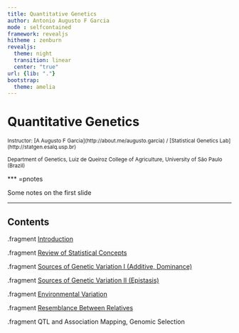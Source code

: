 ```yaml
---
title: Quantitative Genetics
author: Antonio Augusto F Garcia
mode : selfcontained
framework: revealjs
hitheme : zenburn
revealjs:
  theme: night
  transition: linear
  center: "true"
url: {lib: "."}
bootstrap:
  theme: amelia
---
```


# Quantitative Genetics

<small>
Instructor: [A Augusto F Garcia](http://about.me/augusto.garcia)
/ [Statistical Genetics Lab](http://statgen.esalq.usp.br) </small>

<small>Department of Genetics, Luiz de Queiroz College of Agriculture,
University of São Paulo (Brazil)</small>

<script src="http://ajax.googleapis.com/ajax/libs/jquery/1.9.1/jquery.min.js"></script>

*** =pnotes

Some notes on the first slide

---

## Contents

.fragment [Introduction](https://augusto-garcia.github.io/QuantGen-Intro/#/slide-1)

.fragment [Review of Statistical Concepts](https://augusto-garcia.github.io/QuantGen-Stat/#/slide-1)

.fragment [Sources of Genetic Variation I (Additive, Dominance)](https://augusto-garcia.github.io/QuantGen-GenVar/#/slide-1)

.fragment [Sources of Genetic Variation II (Epistasis)](https://augusto-garcia.github.io/QuantGen-Multilocus/#/slide-1)

.fragment [Environmental Variation](https://augusto-garcia.github.io/QuantGen-Environment/#/slide-1)

.fragment [Resemblance Between Relatives](https://rawgit.com/augusto-garcia/QuantitGenetics/master/ResemblanceRelatives/index.html)

.fragment QTL and Association Mapping, Genomic Selection

